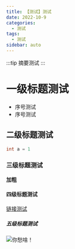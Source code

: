 ```yaml
---
title: 【测试】测试
date: 2022-10-9
categories:
  - 测试
tags:
  - 测试
sidebar: auto
---
```


:::tip
摘要测试
:::

# 一级标题测试

- 序号测试
- 序号测试

## 二级标题测试

```cpp
int a = 1
```

### 三级标题测试

**加粗**

#### 四级标题测试

[链接测试](https://github.com/)

##### 五级标题测试

![你愁啥！](https://syimg.3dmgame.com/uploadimg/upload/image/20191128/20191128105203_40666.jpg)
